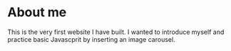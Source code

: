 # About me
This is the very first website I have built. I wanted to introduce myself and practice basic Javascprit by inserting an image carousel. 
